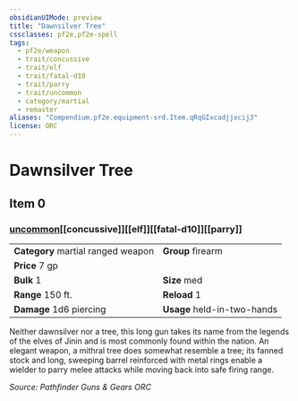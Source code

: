 ```yaml
---
obsidianUIMode: preview
title: "Dawnsilver Tree"
cssclasses: pf2e,pf2e-spell
tags:
  - pf2e/weapon
  - trait/concussive
  - trait/elf
  - trait/fatal-d10
  - trait/parry
  - trait/uncommon
  - category/martial
  - remaster
aliases: "Compendium.pf2e.equipment-srd.Item.qRqGIxcadjjxcij3"
license: ORC
---
```

# Dawnsilver Tree
## Item 0
### [uncommon](uncommon "Uncommon Rarity Trait")[[concussive]][[elf]][[fatal-d10]][[parry]]

|  |  |
| -- | -- |
| **Category** martial ranged weapon | **Group** firearm |
| **Price** 7 gp |  |
| **Bulk** 1 | **Size** med |
|**Range** 150 ft.| **Reload** 1|
| **Damage** 1d6 piercing  | **Usage** held-in-two-hands |



Neither dawnsilver nor a tree, this long gun takes its name from the legends of the elves of Jinin and is most commonly found within the nation. An elegant weapon, a mithral tree does somewhat resemble a tree; its fanned stock and long, sweeping barrel reinforced with metal rings enable a wielder to parry melee attacks while moving back into safe firing range.

*Source: Pathfinder Guns & Gears*
*ORC*